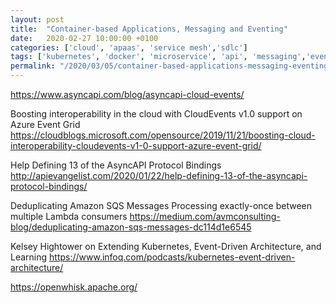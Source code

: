 ```yaml
---
layout: post
title:  "Container-based Applications, Messaging and Eventing"
date:   2020-02-27 10:00:00 +0100
categories: ['cloud', 'apaas', 'service mesh','sdlc'] 
tags: ['kubernetes', 'docker', 'microservice', 'api', 'messaging','eventing']
permalink: "/2020/03/05/container-based-applications-messaging-eventing"
---
```


https://www.asyncapi.com/blog/asyncapi-cloud-events/

Boosting interoperability in the cloud with CloudEvents v1.0 support on Azure Event Grid
https://cloudblogs.microsoft.com/opensource/2019/11/21/boosting-cloud-interoperability-cloudevents-v1-0-support-azure-event-grid/

Help Defining 13 of the AsyncAPI Protocol Bindings
http://apievangelist.com/2020/01/22/help-defining-13-of-the-asyncapi-protocol-bindings/

Deduplicating Amazon SQS Messages
Processing exactly-once between multiple Lambda consumers
https://medium.com/avmconsulting-blog/deduplicating-amazon-sqs-messages-dc114d1e6545

Kelsey Hightower on Extending Kubernetes, Event-Driven Architecture, and Learning
https://www.infoq.com/podcasts/kubernetes-event-driven-architecture/


https://openwhisk.apache.org/

